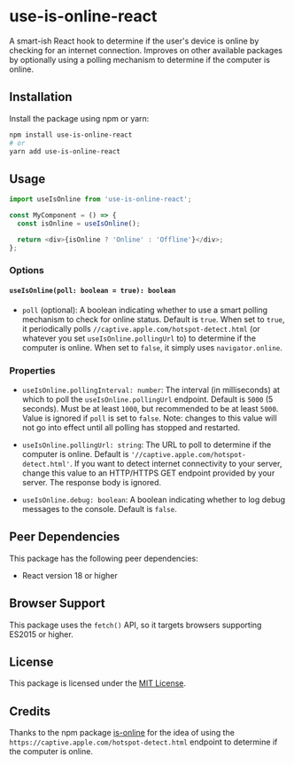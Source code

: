 use-is-online-react
===================

A smart-ish React hook to determine if the user's device is online by checking for an internet connection. Improves on other available packages by optionally using a polling mechanism to determine if the computer is online.

Installation
------------

Install the package using npm or yarn:

```bash
npm install use-is-online-react
# or
yarn add use-is-online-react
```

Usage
-----

```javascript
import useIsOnline from 'use-is-online-react';

const MyComponent = () => {
  const isOnline = useIsOnline();

  return <div>{isOnline ? 'Online' : 'Offline'}</div>;
};
```

### Options

#### `useIsOnline(poll: boolean = true): boolean`

- `poll` (optional): A boolean indicating whether to use a smart polling mechanism to check for online status. Default is `true`. When set to `true`, it periodically polls `//captive.apple.com/hotspot-detect.html` (or whatever you set `useIsOnline.pollingUrl` to) to determine if the computer is online. When set to `false`, it simply uses `navigator.online`.

### Properties

- `useIsOnline.pollingInterval: number`: The interval (in milliseconds) at which to poll the `useIsOnline.pollingUrl` endpoint. Default is `5000` (5 seconds). Must be at least `1000`, but recommended to be at least `5000`. Value is ignored if `poll` is set to `false`.  Note: changes to this value will not go into effect until all polling has stopped and restarted.

- `useIsOnline.pollingUrl: string`: The URL to poll to determine if the computer is online. Default is `'//captive.apple.com/hotspot-detect.html'`. If you want to detect internet connectivity to your server, change this value to an HTTP/HTTPS GET endpoint provided by your server. The response body is ignored.

- `useIsOnline.debug: boolean`: A boolean indicating whether to log debug messages to the console. Default is `false`.

Peer Dependencies
-----------------

This package has the following peer dependencies:

- React version 18 or higher

Browser Support
---------------

This package uses the `fetch()` API, so it targets browsers supporting ES2015 or higher.

License
-------

This package is licensed under the [MIT License](LICENSE).

Credits
-------

Thanks to the npm package [is-online](https://github.com/sindresorhus/is-online) for the idea of using the `https://captive.apple.com/hotspot-detect.html` endpoint to determine if the computer is online.
